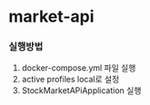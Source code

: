# market-api

### 실행방법
1. docker-compose.yml 파일 실행
2. active profiles local로 설정
3. StockMarketAPiApplication 실행